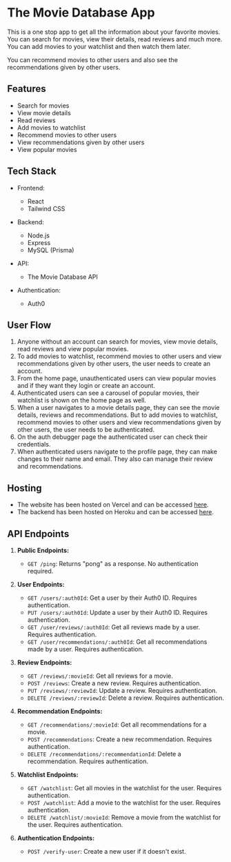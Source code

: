 # The Movie Database App

This is a one stop app to get all the information about your favorite movies. You can search for movies, view their details, read reviews and much more. You can add movies to your watchlist and then watch them later.

You can recommend movies to other users and also see the recommendations given by other users.

## Features

- Search for movies
- View movie details
- Read reviews
- Add movies to watchlist
- Recommend movies to other users
- View recommendations given by other users
- View popular movies

## Tech Stack

- Frontend:
    - React
    - Tailwind CSS

- Backend:
    - Node.js
    - Express
    - MySQL (Prisma)

- API:
    - The Movie Database API

- Authentication:
    - Auth0

## User Flow

1. Anyone without an account can search for movies, view movie details, read reviews and view popular movies.
2. To add movies to watchlist, recommend movies to other users and view recommendations given by other users, the user needs to create an account.
3. From the home page, unauthenticated users can view popular movies and if they want they login or create an account.
4. Authenticated users can see a carousel of popular movies, their watchlist is shown on the home page as well.
5. When a user navigates to a movie details page, they can see the movie details, reviews and recommendations. But to add movies to watchlist, recommend movies to other users and view recommendations given by other users, the user needs to be authenticated.
6. On the auth debugger page the authenticated user can check their credentials.
7. When authenticated users navigate to the profile page, they can make changes to their name and email. They also can manage their review and recommendations.

## Hosting
 
 - The website has been hosted on Vercel and can be accessed [here](https://themoviedb-lake.vercel.app//).
 - The backend has been hosted on Heroku and can be accessed [here](https://assignment-03-shivaditya.onrender.com/).

## API Endpoints

1. **Public Endpoints:**
   - `GET /ping`: Returns "pong" as a response. No authentication required.

2. **User Endpoints:**
   - `GET /users/:auth0Id`: Get a user by their Auth0 ID. Requires authentication.
   - `PUT /users/:auth0Id`: Update a user by their Auth0 ID. Requires authentication.
   - `GET /user/reviews/:auth0Id`: Get all reviews made by a user. Requires authentication.
   - `GET /user/recommendations/:auth0Id`: Get all recommendations made by a user. Requires authentication.

3. **Review Endpoints:**
   - `GET /reviews/:movieId`: Get all reviews for a movie.
   - `POST /reviews`: Create a new review. Requires authentication.
   - `PUT /reviews/:reviewId`: Update a review. Requires authentication.
   - `DELETE /reviews/:reviewId`: Delete a review. Requires authentication.

4. **Recommendation Endpoints:**
   - `GET /recommendations/:movieId`: Get all recommendations for a movie.
   - `POST /recommendations`: Create a new recommendation. Requires authentication.
   - `DELETE /recommendations/:recommendationId`: Delete a recommendation. Requires authentication.

5. **Watchlist Endpoints:**
   - `GET /watchlist`: Get all movies in the watchlist for the user. Requires authentication.
   - `POST /watchlist`: Add a movie to the watchlist for the user. Requires authentication.
   - `DELETE /watchlist/:movieId`: Remove a movie from the watchlist for the user. Requires authentication.

6. **Authentication Endpoints:**
   - `POST /verify-user`: Create a new user if it doesn't exist.
